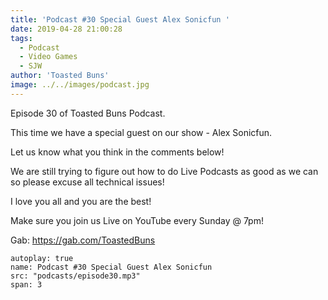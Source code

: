 ```yaml
---
title: 'Podcast #30 Special Guest Alex Sonicfun '
date: 2019-04-28 21:00:28
tags:
  - Podcast
  - Video Games
  - SJW
author: 'Toasted Buns'
image: ../../images/podcast.jpg
---
```

Episode 30 of Toasted Buns Podcast.

This time we have a special guest on our show - Alex Sonicfun.

Let us know what you think in the comments below!

We are still trying to figure out how to do Live Podcasts as good as we can so please excuse all technical issues!

I love you all and you are the best!

Make sure you join us Live on YouTube every Sunday @ 7pm!

Gab: https://gab.com/ToastedBuns

 

<script async src="//pagead2.googlesyndication.com/pagead/js/adsbygoogle.js"></script><ins class="adsbygoogle" style="display:block; text-align:center;"  data-ad-layout="in-article"  data-ad-format="fluid"  data-ad-client="ca-pub-2164900147810573"  data-ad-slot="8817307412"></ins><script>(adsbygoogle = window.adsbygoogle || []).push({});</script>

 


```audio
autoplay: true
name: Podcast #30 Special Guest Alex Sonicfun
src: "podcasts/episode30.mp3"
span: 3
```
